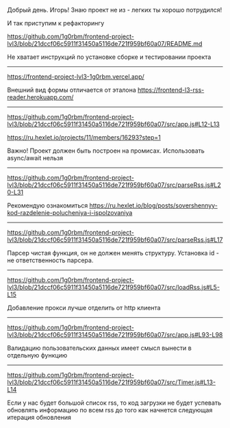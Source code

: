Добрый день. Игорь! 
Знаю проект не из - легких ты хорошо потрудился!

И так приступим к рефакторингу

https://github.com/1g0rbm/frontend-project-lvl3/blob/21dccf06c5911f31450a5116de721f959bf60a07/README.md

Не хватает инструкций по установке сборке и тестировании проекта

_________________

https://frontend-project-lvl3-1g0rbm.vercel.app/

Внешний вид формы отличается от эталона https://frontend-l3-rss-reader.herokuapp.com/

_________________


https://github.com/1g0rbm/frontend-project-lvl3/blob/21dccf06c5911f31450a5116de721f959bf60a07/src/app.js#L12-L13

https://ru.hexlet.io/projects/11/members/16293?step=1

Важно! Проект должен быть построен на промисах. Использовать async/await нельзя

_________________


https://github.com/1g0rbm/frontend-project-lvl3/blob/21dccf06c5911f31450a5116de721f959bf60a07/src/parseRss.js#L20-L31

Рекомендую ознакомиться
https://ru.hexlet.io/blog/posts/sovershennyy-kod-razdelenie-polucheniya-i-ispolzovaniya

_________________

https://github.com/1g0rbm/frontend-project-lvl3/blob/21dccf06c5911f31450a5116de721f959bf60a07/src/parseRss.js#L17

Парсер чистая функция, он не должен менять структуру. Установка id - не ответственность парсера.

_________________

https://github.com/1g0rbm/frontend-project-lvl3/blob/21dccf06c5911f31450a5116de721f959bf60a07/src/loadRss.js#L5-L15

Добавление прокси лучше отделить от http клиента


_________________

https://github.com/1g0rbm/frontend-project-lvl3/blob/21dccf06c5911f31450a5116de721f959bf60a07/src/app.js#L93-L98

Валидацию пользовательских данных имеет смысл вынести в отдельную функцию

_________________


https://github.com/1g0rbm/frontend-project-lvl3/blob/21dccf06c5911f31450a5116de721f959bf60a07/src/Timer.js#L13-L14

Если у нас будет большой список rss, то код загрузки не будет успевать обновлять информацию по всем rss до того как начнется следующая итерация обновления